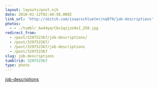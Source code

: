 ```yaml
---
layout: layouts/post.njk
date: 2010-01-12T02:44:50.000Z
link_url: 'http://skitch.com/isaacschlueter/nq979/job-descriptions'
photos:
  - - ./tumblr_kw44yqrCbv1qzjzo9o1_250.jpg
redirect_from:
  - /post/329752367/job-descriptions/
  - /post/329752367/
  - /post/329752367/job-descriptions
  - /post/329752367
slug: job-descriptions
tumblrid: 329752367
type: photo
---
```

<p><a href="http://skitch.com/isaacschlueter/nq979/job-descriptions">job-descriptions</a></p>
